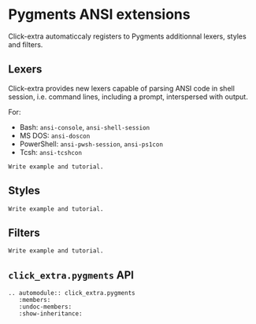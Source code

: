 # Pygments ANSI extensions

Click-extra automaticcaly registers to Pygments additionnal lexers, styles and filters.

## Lexers

Click-extra provides new lexers capable of parsing ANSI code in shell session, i.e. command lines, including a prompt, interspersed with output.

For:
- Bash: `ansi-console`, `ansi-shell-session`
- MS DOS: `ansi-doscon`
- PowerShell: `ansi-pwsh-session`, `ansi-ps1con`
- Tcsh: `ansi-tcshcon`

```{todo}
Write example and tutorial.
```

## Styles

```{todo}
Write example and tutorial.
```

## Filters

```{todo}
Write example and tutorial.
```

## `click_extra.pygments` API

```{eval-rst}
.. automodule:: click_extra.pygments
   :members:
   :undoc-members:
   :show-inheritance:
```